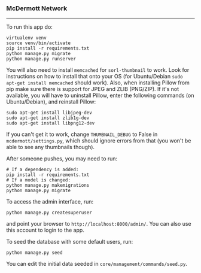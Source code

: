 ### McDermott Network

---

To run this app do:

```
virtualenv venv
source venv/bin/activate
pip install -r requirements.txt
python manage.py migrate
python manage.py runserver
```

You will also need to install `memcached` for `sorl-thumbnail` to work. Look for instructions on how to install that onto your OS (for Ubuntu/Debian `sudo apt-get install memcached` should work). Also, when installing Pillow from pip make sure there is support for JPEG and ZLIB (PNG/ZIP). If it's not available, you will have to uninstall Pillow, enter the following commands (on Ubuntu/Debian), and reinstall Pillow:

```
sudo apt-get install libjpeg-dev
sudo apt-get install zlib1g-dev
sudo apt-get install libpng12-dev
```

If you can't get it to work, change `THUMBNAIL_DEBUG` to False in `mcdermott/settings.py`, which should ignore errors from that (you won't be able to see any thumbnails though). 

After someone pushes, you may need to run:

```
# If a dependency is added:
pip install -r requirements.txt
# If a model is changed:
python manage.py makemigrations
python manage.py migrate
```

To access the admin interface, run:

```
python manage.py createsuperuser
```

and point your browser to `http://localhost:8000/admin/`. You can also use this account to login to the app.

To seed the database with some default users, run:

```
python manage.py seed
```

You can edit the initial data seeded in `core/management/commands/seed.py`.
